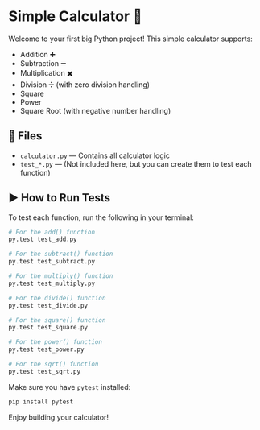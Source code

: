 # Simple Calculator 🧮

Welcome to your first big Python project! This simple calculator supports:

- Addition ➕
- Subtraction ➖
- Multiplication ✖️
- Division ➗ (with zero division handling)
- Square
- Power
- Square Root (with negative number handling)

## 📁 Files

- `calculator.py` — Contains all calculator logic
- `test_*.py` — (Not included here, but you can create them to test each function)

## ▶️ How to Run Tests

To test each function, run the following in your terminal:

```bash
# For the add() function
py.test test_add.py

# For the subtract() function
py.test test_subtract.py

# For the multiply() function
py.test test_multiply.py

# For the divide() function
py.test test_divide.py

# For the square() function
py.test test_square.py

# For the power() function
py.test test_power.py

# For the sqrt() function
py.test test_sqrt.py
```

Make sure you have `pytest` installed:
```bash
pip install pytest
```

Enjoy building your calculator!
